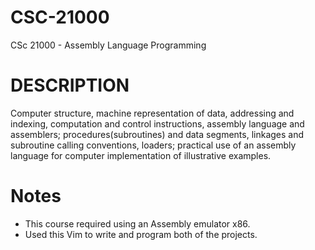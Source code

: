 # CSC-21000
CSc 21000 - Assembly Language Programming

# DESCRIPTION
Computer structure, machine representation of data, addressing and indexing, computation and control instructions, assembly language and assemblers; procedures(subroutines) and data segments, linkages and subroutine calling conventions, loaders; practical use of an assembly language for computer implementation of illustrative examples.

# Notes
- This course required using an Assembly emulator x86.
- Used this Vim to write and program both of the projects.
